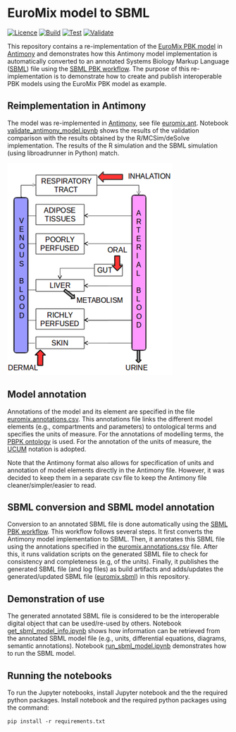 # EuroMix model to SBML

[![Licence](https://img.shields.io/github/license/rivm-syso/euromix-to-sbml)](https://github.com/rivm-syso/euromix-to-sbml/blob/main/LICENSE)
[![Build](https://img.shields.io/github/actions/workflow/status/rivm-syso/euromix-to-sbml/build.yml?label=build)](https://github.com/rivm-syso/euromix-to-sbml/actions/workflows/build.yml)
[![Test](https://img.shields.io/github/actions/workflow/status/rivm-syso/euromix-to-sbml/test.yml?label=test)](https://github.com/rivm-syso/euromix-to-sbml/actions/workflows/test.yml)
[![Validate](https://img.shields.io/github/actions/workflow/status/rivm-syso/euromix-to-sbml/validate.yml?label=validate)](https://github.com/rivm-syso/euromix-to-sbml/actions/workflows/validate.yml)

This repository contains a re-implementation of the [EuroMix PBK model](https://doi.org/10.1016/j.fct.2020.111440) in [Antimony](https://tellurium.readthedocs.io/en/latest/antimony.html) and demonstrates how this Antimony model implementation is automatically converted to an annotated Systems Biology Markup Language ([SBML](https://sbml.org/)) file using the [SBML PBK workflow](https://github.com/jwkruisselbrink/sbml-pbk-workflow). The purpose of this re-implementation is to demonstrate how to create and publish interoperable PBK models using the EuroMix PBK model as example.

## Reimplementation in Antimony

The model was re-implemented in [Antimony](https://tellurium.readthedocs.io/en/latest/antimony.html), see file [euromix.ant](model/euromix.ant). Notebook [validate_antimony_model.ipynb](notebooks/validate_antimony_model.ipynb) shows the results of the validation comparison with the results obtained by the R/MCSim/deSolve implementation. The results of the R simulation and the SBML simulation (using libroadrunner in Python) match.

![Model diagram of the EuroMix PBK model](euromix-pbk-model.png)

## Model annotation

Annotations of the model and its element are specified in the file [euromix.annotations.csv](model/euromix.annotations.csv). This annotations file links the different model elements (e.g., compartments and parameters) to ontological terms and specifies the units of measure. For the annotations of modelling terms, the [PBPK ontology](http://obofoundry.org/ontology/pbpko) is used. For the annotation of the units of measure, the [UCUM](https://ucum.org/) notation is adopted.

Note that the Antimony format also allows for specification of units and annotation of model elements directly in the Antimony file. However, it was decided to keep them in a separate csv file to keep the Antimony file cleaner/simpler/easier to read.

## SBML conversion and SBML model annotation

Conversion to an annotated SBML file is done automatically using the [SBML PBK workflow](https://github.com/jwkruisselbrink/sbml-pbk-workflow). This workflow follows several steps. It first converts the Antimony model implementation to SBML. Then, it annotates this SBML file using the annotations specified in the [euromix.annotations.csv](model/euromix.annotations.csv) file. After this, it runs validation scripts on the generated SBML file to check for consistency and completeness (e.g, of the units). Finally, it publishes the generated SBML file (and log files) as build artifacts and adds/updates the generated/updated SBML file ([euromix.sbml](model/euromix.sbml)) in this repository.

## Demonstration of use

The generated annotated SBML file is considered to be the interoperable digital object that can be used/re-used by others. Notebook [get_sbml_model_info.ipynb](notebooks/get_sbml_model_info.ipynb) shows how information can be retrieved from the annotated SBML model file (e.g., units, differential equations, diagrams, semantic annotations). Notebook [run_sbml_model.ipynb](notebooks/run_sbml_model.ipynb) demonstrates how to run the SBML model.

## Running the notebooks

To run the Jupyter notebooks, install Jupyter notebook and the the required python packages. Install notebook and the required python packages using the command:

```
pip install -r requirements.txt
```
